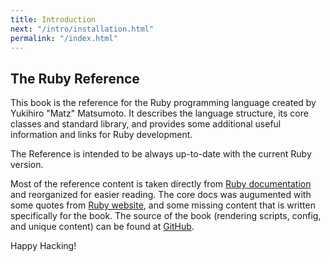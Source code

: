 ```yaml
---
title: Introduction
next: "/intro/installation.html"
permalink: "/index.html"
---
```


## The Ruby Reference

This book is the reference for the Ruby programming language created by Yukihiro "Matz" Matsumoto. It
describes the language structure, its core classes and standard library,
and provides some additional useful information and links for Ruby
development.

The Reference is intended to be always up-to-date with the current Ruby
version.

Most of the reference content is taken directly from <a
href='https://ruby-doc.org' class='ruby-doc remote' target='_blank'>Ruby
documentation</a> and reorganized for easier reading. The core docs was
augumented with some quotes from <a href='https://ruby-lang.org'
class='remote' target='_blank'>Ruby website</a>, and some missing
content that is written specifically for the book. The source of the
book (rendering scripts, config, and unique content) can be found at <a
href='https://github.com/rubyreferences/rubyref/tree/master/_src'
class='remote' target='_blank'>GitHub</a>.

Happy Hacking!

